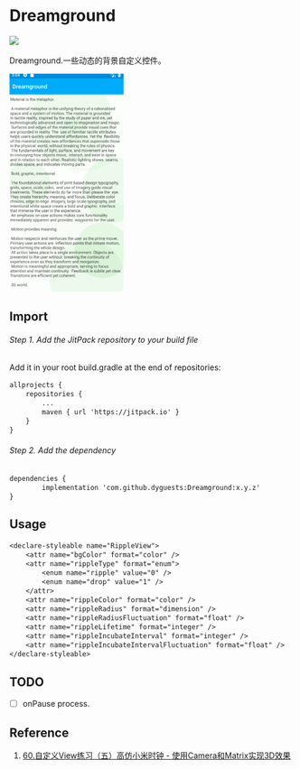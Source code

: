 # Dreamground

[![](https://jitpack.io/v/dyguests/Dreamground.svg)](https://jitpack.io/#dyguests/Dreamground)

Dreamground.一些动态的背景自定义控件。

<img src="./graphics/ripple.gif" width="40%"/>

## Import

###### Step 1. Add the JitPack repository to your build file

Add it in your root build.gradle at the end of repositories:

	allprojects {
		repositories {
			...
			maven { url 'https://jitpack.io' }
		}
	}

###### Step 2. Add the dependency

	dependencies {
	        implementation 'com.github.dyguests:Dreamground:x.y.z'
	}

## Usage

    <declare-styleable name="RippleView">
        <attr name="bgColor" format="color" />
        <attr name="rippleType" format="enum">
            <enum name="ripple" value="0" />
            <enum name="drop" value="1" />
        </attr>
        <attr name="rippleColor" format="color" />
        <attr name="rippleRadius" format="dimension" />
        <attr name="rippleRadiusFluctuation" format="float" />
        <attr name="rippleLifetime" format="integer" />
        <attr name="rippleIncubateInterval" format="integer" />
        <attr name="rippleIncubateIntervalFluctuation" format="float" />
    </declare-styleable>

## TODO

- [ ] onPause process.

## Reference

1. [60.自定义View练习（五）高仿小米时钟 - 使用Camera和Matrix实现3D效果](https://blog.csdn.net/qq_31715429/article/details/54668668)
